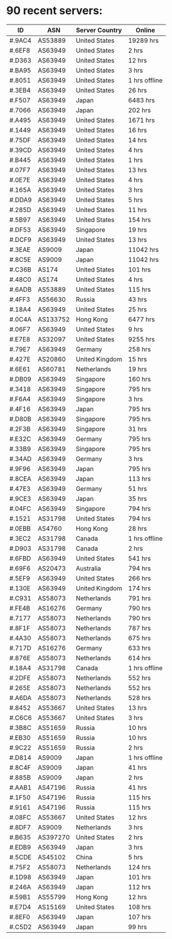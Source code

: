 # 90 recent servers:

| ID | ASN | Server Country | Online |
| ------ | ------ | ------ | ------ |
| #.9AC4 | AS53889 | United States | 19289 hrs |
| #.6EF8 | AS63949 | United States | 2 hrs |
| #.D363 | AS63949 | United States | 12 hrs |
| #.BA95 | AS63949 | United States | 3 hrs |
| #.8051 | AS63949 | United States | 1 hrs offline |
| #.3EB4 | AS63949 | United States | 26 hrs |
| #.F507 | AS63949 | Japan | 6483 hrs |
| #.7066 | AS63949 | Japan | 202 hrs |
| #.A495 | AS63949 | United States | 1671 hrs |
| #.1449 | AS63949 | United States | 16 hrs |
| #.75DF | AS63949 | United States | 14 hrs |
| #.39CD | AS63949 | United States | 4 hrs |
| #.B445 | AS63949 | United States | 1 hrs |
| #.07F7 | AS63949 | United States | 13 hrs |
| #.0E7E | AS63949 | United States | 4 hrs |
| #.165A | AS63949 | United States | 3 hrs |
| #.DDA9 | AS63949 | United States | 5 hrs |
| #.285D | AS63949 | United States | 11 hrs |
| #.5B97 | AS63949 | United States | 154 hrs |
| #.DF53 | AS63949 | Singapore | 19 hrs |
| #.DCF9 | AS63949 | United States | 13 hrs |
| #.3EAE | AS9009 | Japan | 11042 hrs |
| #.8C5E | AS9009 | Japan | 11042 hrs |
| #.C36B | AS174 | United States | 101 hrs |
| #.48C0 | AS174 | United States | 4 hrs |
| #.6ADB | AS53889 | United States | 115 hrs |
| #.4FF3 | AS56630 | Russia | 43 hrs |
| #.18A4 | AS63949 | United States | 25 hrs |
| #.0C4A | AS133752 | Hong Kong | 6477 hrs |
| #.06F7 | AS63949 | United States | 9 hrs |
| #.E7E8 | AS32097 | United States | 9255 hrs |
| #.79E7 | AS63949 | Germany | 258 hrs |
| #.427E | AS20860 | United Kingdom | 15 hrs |
| #.6E61 | AS60781 | Netherlands | 19 hrs |
| #.DB09 | AS63949 | Singapore | 160 hrs |
| #.3418 | AS63949 | Singapore | 795 hrs |
| #.F6A4 | AS63949 | Singapore | 3 hrs |
| #.4F16 | AS63949 | Japan | 795 hrs |
| #.D80B | AS63949 | Singapore | 795 hrs |
| #.2F3B | AS63949 | Singapore | 31 hrs |
| #.E32C | AS63949 | Germany | 795 hrs |
| #.33B9 | AS63949 | Singapore | 795 hrs |
| #.34AD | AS63949 | Germany | 3 hrs |
| #.9F96 | AS63949 | Japan | 795 hrs |
| #.8CEA | AS63949 | Japan | 113 hrs |
| #.47E3 | AS63949 | Germany | 51 hrs |
| #.9CE3 | AS63949 | Japan | 35 hrs |
| #.04FC | AS63949 | Singapore | 794 hrs |
| #.1521 | AS31798 | United States | 794 hrs |
| #.0EBB | AS4760 | Hong Kong | 28 hrs |
| #.3EC2 | AS31798 | Canada | 1 hrs offline |
| #.D903 | AS31798 | Canada | 2 hrs |
| #.6FBD | AS63949 | United States | 541 hrs |
| #.69F6 | AS20473 | Australia | 794 hrs |
| #.5EF9 | AS63949 | United States | 266 hrs |
| #.130E | AS63949 | United Kingdom | 174 hrs |
| #.C931 | AS58073 | Netherlands | 791 hrs |
| #.FE4B | AS16276 | Germany | 790 hrs |
| #.7177 | AS58073 | Netherlands | 790 hrs |
| #.8F1F | AS58073 | Netherlands | 787 hrs |
| #.4A30 | AS58073 | Netherlands | 675 hrs |
| #.717D | AS16276 | Germany | 633 hrs |
| #.876E | AS58073 | Netherlands | 614 hrs |
| #.18A4 | AS31798 | Canada | 1 hrs offline |
| #.2DFE | AS58073 | Netherlands | 552 hrs |
| #.265E | AS58073 | Netherlands | 552 hrs |
| #.A6DA | AS58073 | Netherlands | 528 hrs |
| #.8452 | AS53667 | United States | 13 hrs |
| #.C6C6 | AS53667 | United States | 3 hrs |
| #.3B8C | AS51659 | Russia | 10 hrs |
| #.EB30 | AS51659 | Russia | 10 hrs |
| #.9C22 | AS51659 | Russia | 2 hrs |
| #.D814 | AS9009 | Japan | 1 hrs offline |
| #.8C4F | AS9009 | Japan | 41 hrs |
| #.885B | AS9009 | Japan | 2 hrs |
| #.AAB1 | AS47196 | Russia | 41 hrs |
| #.1F50 | AS47196 | Russia | 115 hrs |
| #.9161 | AS47196 | Russia | 115 hrs |
| #.08FC | AS53667 | United States | 12 hrs |
| #.8DF7 | AS9009 | Netherlands | 3 hrs |
| #.B635 | AS397270 | United States | 2 hrs |
| #.EDB9 | AS63949 | Japan | 3 hrs |
| #.5CDE | AS45102 | China | 5 hrs |
| #.75F2 | AS58073 | Netherlands | 124 hrs |
| #.1D98 | AS63949 | Japan | 101 hrs |
| #.246A | AS63949 | Japan | 112 hrs |
| #.59B1 | AS55799 | Hong Kong | 12 hrs |
| #.E7D4 | AS15169 | United States | 108 hrs |
| #.8EF0 | AS63949 | Japan | 107 hrs |
| #.C5D2 | AS63949 | Japan | 99 hrs |

